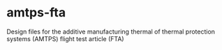 # amtps-fta
Design files for the additive manufacturing thermal of thermal protection systems (AMTPS) flight test article (FTA)
